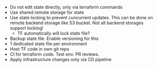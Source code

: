 - Do not edit state directly, only via terraform commands
- Use shared remote storage for state
- Use state locking to prevent cuncurrent updates. This can be done on remote backend storage like S3 bucket. Not all backend storages support locking!
  - TF automatically will lock state file?
- Backup state file. Enable versioning for this
- 1 dedicated state file per environment
- Host TF code in own git repo
- CI for terraform code. Test env. PR reviews.
- Apply infrastructure changes only via CD pipeline
